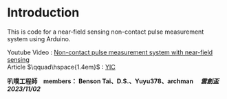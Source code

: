 # Introduction
This is code for a near-field sensing non-contact pulse measurement system using Arduino.

Youtube Video : [Non-contact pulse measurement system with near-field sensing](https://youtu.be/P35hHmNtq3M) <br>
Article $\qquad\hspace{1.4em}$ : [YIC](https://www.cna.com.tw/postwrite/chi/328069)

**叭噗工程師　members： Benson Tai、D.S.、Yuyu378、archman 　*雲創盃　2023/11/02***
